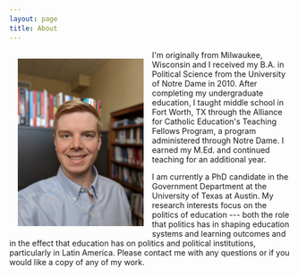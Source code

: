 ```yaml
---
layout: page
title: About
---
```


<img style="width=563px;height=750px;float:left;padding:15px;"
src="/images/profile_image.jpg" alt="profile picture" width="225" height="300">

I'm originally from Milwaukee, Wisconsin and I received my B.A. in Political Science from the University of Notre Dame in 2010. After completing my undergraduate education, I taught middle school in Fort Worth, TX through the Alliance for Catholic Education's Teaching Fellows Program, a program administered through Notre Dame. I earned my M.Ed. and continued teaching for an additional year.

I am currently a PhD candidate in the Government Department at the University of Texas at Austin. My research interests focus on the politics of education --- both the role that politics has in shaping education systems and learning outcomes and in the effect that education has on politics and political institutions, particularly in Latin America. Please contact me with any questions or if you would like a copy of any of my work.
